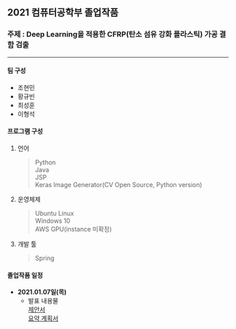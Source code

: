 ## 2021 컴퓨터공학부 졸업작품   
### 주제 : Deep Learning을 적용한 CFRP(탄소 섬유 강화 플라스틱) 가공 결함 검출   

***   

#### 팀 구성   
  - 조현민   
  - 황규빈   
  - 최성훈   
  - 이형석   

#### 프로그램 구성   
  1. 언어   
      > Python   
      > Java   
      > JSP   
      > Keras Image Generator(CV Open Source, Python version)   

  2. 운영체제   
      > Ubuntu Linux   
      > Windows 10   
      > AWS GPU(instance 미확정)   

  3. 개발 툴   
      > Spring   

#### 졸업작품 일정   
  - **2021.01.07일(목)**   
      - 발표 내용물   
      [제안서](https://github.com/kpuce2021/Hyeongdori/blob/master/1%EC%B0%A8/%ED%8C%80%ED%98%95%EB%8F%8C%EC%9D%B4_1%EC%B0%A8%EC%A0%9C%EC%95%88%EC%84%9C.pptx)   
      [요약 계획서](https://github.com/kpuce2021/Hyeongdori/blob/master/1%EC%B0%A8/%ED%8C%80%ED%98%95%EB%8F%8C%EC%9D%B4_%EC%A2%85%ED%95%A9%EC%84%A4%EA%B3%84_%EA%B3%84%ED%9A%8D%EC%84%9C.hwp)   

